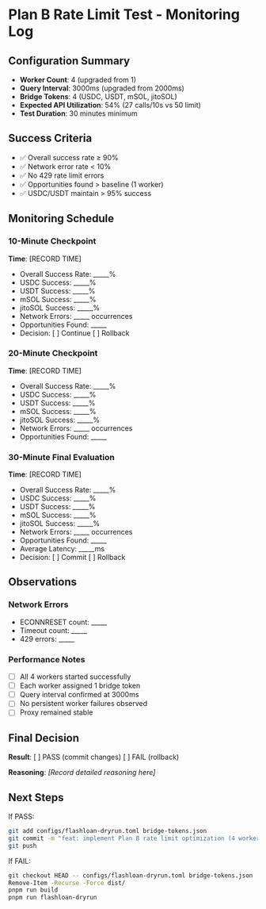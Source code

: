 # Plan B Rate Limit Test - Monitoring Log

## Configuration Summary
- **Worker Count**: 4 (upgraded from 1)
- **Query Interval**: 3000ms (upgraded from 2000ms)
- **Bridge Tokens**: 4 (USDC, USDT, mSOL, jitoSOL)
- **Expected API Utilization**: 54% (27 calls/10s vs 50 limit)
- **Test Duration**: 30 minutes minimum

## Success Criteria
- ✅ Overall success rate ≥ 90%
- ✅ Network error rate < 10%
- ✅ No 429 rate limit errors
- ✅ Opportunities found > baseline (1 worker)
- ✅ USDC/USDT maintain > 95% success

## Monitoring Schedule

### 10-Minute Checkpoint
**Time**: [RECORD TIME]
- Overall Success Rate: _____%
- USDC Success: _____%
- USDT Success: _____%
- mSOL Success: _____%
- jitoSOL Success: _____%
- Network Errors: _____ occurrences
- Opportunities Found: _____
- Decision: [ ] Continue [ ] Rollback

### 20-Minute Checkpoint
**Time**: [RECORD TIME]
- Overall Success Rate: _____%
- USDC Success: _____%
- USDT Success: _____%
- mSOL Success: _____%
- jitoSOL Success: _____%
- Network Errors: _____ occurrences
- Opportunities Found: _____

### 30-Minute Final Evaluation
**Time**: [RECORD TIME]
- Overall Success Rate: _____%
- USDC Success: _____%
- USDT Success: _____%
- mSOL Success: _____%
- jitoSOL Success: _____%
- Network Errors: _____ occurrences
- Opportunities Found: _____
- Average Latency: _____ms
- Decision: [ ] Commit [ ] Rollback

## Observations

### Network Errors
- ECONNRESET count: _____
- Timeout count: _____
- 429 errors: _____

### Performance Notes
- [ ] All 4 workers started successfully
- [ ] Each worker assigned 1 bridge token
- [ ] Query interval confirmed at 3000ms
- [ ] No persistent worker failures observed
- [ ] Proxy remained stable

## Final Decision

**Result**: [ ] PASS (commit changes) [ ] FAIL (rollback)

**Reasoning**: 
_[Record detailed reasoning here]_

## Next Steps

If PASS:
```bash
git add configs/flashloan-dryrun.toml bridge-tokens.json
git commit -m "feat: implement Plan B rate limit optimization (4 workers, 4 tokens)"
git push
```

If FAIL:
```bash
git checkout HEAD -- configs/flashloan-dryrun.toml bridge-tokens.json
Remove-Item -Recurse -Force dist/
pnpm run build
pnpm run flashloan-dryrun
```

